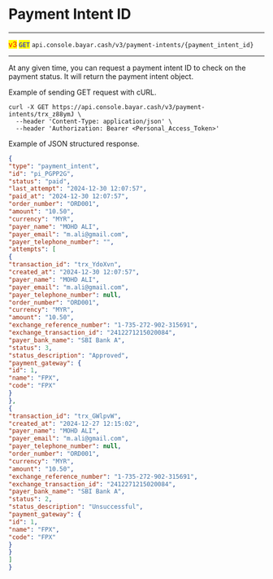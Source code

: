 # Payment Intent ID

***

<mark style="color:red;">v</mark><mark style="color:red;">3</mark>  <mark style="color:blue;">`GET`</mark>  `api.console.bayar.cash/v3/payment-intents/{payment_intent_id}`

***



At any given time, you can request a payment intent ID to check on the payment status. It will return the payment intent object.

Example of sending GET request with cURL.



```markup
curl -X GET https://api.console.bayar.cash/v3/payment-intents/trx_z88ymJ \
  --header 'Content-Type: application/json' \
  --header 'Authorization: Bearer <Personal_Access_Token>'
```



Example of JSON structured response.



```json
{
"type": "payment_intent",
"id": "pi_PGPP2G",
"status": "paid",
"last_attempt": "2024-12-30 12:07:57",
"paid_at": "2024-12-30 12:07:57",
"order_number": "ORD001",
"amount": "10.50",
"currency": "MYR",
"payer_name": "MOHD ALI",
"payer_email": "m.ali@gmail.com",
"payer_telephone_number": "",
"attempts": [
{
"transaction_id": "trx_YdoXvn",
"created_at": "2024-12-30 12:07:57",
"payer_name": "MOHD ALI",
"payer_email": "m.ali@gmail.com",
"payer_telephone_number": null,
"order_number": "ORD001",
"currency": "MYR",
"amount": "10.50",
"exchange_reference_number": "1-735-272-902-315691",
"exchange_transaction_id": "2412271215020084",
"payer_bank_name": "SBI Bank A",
"status": 3,
"status_description": "Approved",
"payment_gateway": {
"id": 1,
"name": "FPX",
"code": "FPX"
}
},
{
"transaction_id": "trx_GWlpvW",
"created_at": "2024-12-27 12:15:02",
"payer_name": "MOHD ALI",
"payer_email": "m.ali@gmail.com",
"payer_telephone_number": null,
"order_number": "ORD001",
"currency": "MYR",
"amount": "10.50",
"exchange_reference_number": "1-735-272-902-315691",
"exchange_transaction_id": "2412271215020084",
"payer_bank_name": "SBI Bank A",
"status": 2,
"status_description": "Unsuccessful",
"payment_gateway": {
"id": 1,
"name": "FPX",
"code": "FPX"
}
}
]
}
```

